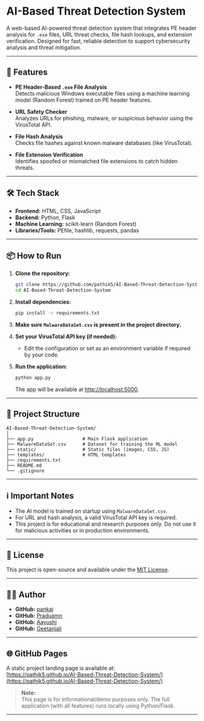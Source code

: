 # AI-Based Threat Detection System

A web-based AI-powered threat detection system that integrates PE header analysis for `.exe` files, URL threat checks, file hash lookups, and extension verification. Designed for fast, reliable detection to support cybersecurity analysis and threat mitigation.

---

## 🚀 Features

- **PE Header-Based `.exe` File Analysis**  
  Detects malicious Windows executable files using a machine learning model (Random Forest) trained on PE header features.

- **URL Safety Checker**  
  Analyzes URLs for phishing, malware, or suspicious behavior using the VirusTotal API.

- **File Hash Analysis**  
  Checks file hashes against known malware databases (like VirusTotal).

- **File Extension Verification**  
  Identifies spoofed or mismatched file extensions to catch hidden threats.

---

## 🛠️ Tech Stack

- **Frontend:** HTML, CSS, JavaScript  
- **Backend:** Python, Flask  
- **Machine Learning:** scikit-learn (Random Forest)  
- **Libraries/Tools:** PEfile, hashlib, requests, pandas

---

## 📦 How to Run

1. **Clone the repository:**
   ```sh
   git clone https://github.com/pathik5/AI-Based-Threat-Detection-System.git
   cd AI-Based-Threat-Detection-System
   ```

2. **Install dependencies:**
   ```sh
   pip install -r requirements.txt
   ```

3. **Make sure `MalwareDataSet.csv` is present in the project directory.**

4. **Set your VirusTotal API key (if needed):**
   - Edit the configuration or set as an environment variable if required by your code.

5. **Run the application:**
   ```sh
   python app.py
   ```
   The app will be available at [http://localhost:5000](http://localhost:5000).

---

## 📁 Project Structure

```
AI-Based-Threat-Detection-System/
│
├── app.py                  # Main Flask application
├── MalwareDataSet.csv      # Dataset for training the ML model
├── static/                 # Static files (images, CSS, JS)
├── templates/              # HTML templates
├── requirements.txt
├── README.md
└── .gitignore
```

---

## ℹ️ Important Notes

- The AI model is trained on startup using `MalwareDataSet.csv`.  
- For URL and hash analysis, a valid VirusTotal API key is required.
- This project is for educational and research purposes only. Do not use it for malicious activities or in production environments.

---

## 📝 License

This project is open-source and available under the [MIT License](LICENSE).

---

## 🙋‍♂️ Author

- **GitHub:** [pankaj](https://github.com/pathik5)
- **GitHub:** [Praduamn](https://github.com/CosmoxTheLegend)
- **GitHub:** [Aayushi](https://github.com/aayushi025)
- **GitHub:** [Geetanjali](https://github.com/geetanjali)
---

## 🌐 GitHub Pages

A static project landing page is available at:  
[https://pathik5.github.io/AI-Based-Threat-Detection-System/](https://pathik5.github.io/AI-Based-Threat-Detection-System/)

> **Note:**  
> This page is for informational/demo purposes only. The full application (with all features) runs locally using Python/Flask.

---
